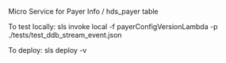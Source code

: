 Micro Service for Payer Info / hds_payer table

To test locally:
  sls invoke local -f payerConfigVersionLambda -p ./tests/test_ddb_stream_event.json

To deploy:
  sls deploy -v